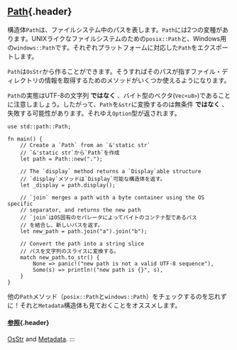 ## [Path](#path){.header}

構造体`Path`は、ファイルシステム中のパスを表します。`Path`には2つの変種があります。UNIXライクなファイルシステムのための`posix::Path`と、Windows用の`windows::Path`です。それぞれプラットフォームに対応した`Path`をエクスポートします。

`Path`は`OsStr`から作ることができます。そうすればそのパスが指すファイル・ディレクトリの情報を取得するためのメソッドがいくつか使えるようになります。

`Path`の実態はUTF-8の文字列 **ではなく**
、バイト型のベクタ(`Vec<u8>`)であることに注意しましょう。したがって、`Path`を`&str`に変換するのは無条件
**ではなく**
、失敗する可能性があります。それゆえ`Option`型が返されます。

    use std::path::Path;

    fn main() {
        // Create a `Path` from an `&'static str`
        // `&'static str`から`Path`を作成
        let path = Path::new(".");

        // The `display` method returns a `Display`able structure
        // `display`メソッドは`Display`可能な構造体を返す。
        let _display = path.display();

        // `join` merges a path with a byte container using the OS specific
        // separator, and returns the new path
        // `join`はOS固有のセパレータによってバイトのコンテナ型であるパス
        // を結合し、新しいパスを返す。
        let new_path = path.join("a").join("b");

        // Convert the path into a string slice
        // パスを文字列のスライスに変換する。
        match new_path.to_str() {
            None => panic!("new path is not a valid UTF-8 sequence"),
            Some(s) => println!("new path is {}", s),
        }
    }

他の`Path`メソッド（`posix::Path`と`windows::Path`）をチェックするのを忘れずに！それと`Metadata`構造体も見ておくことをオススメします。

#### [参照](#参照){.header}

[OsStr](https://doc.rust-lang.org/std/ffi/struct.OsStr.html) and
[Metadata](https://doc.rust-lang.org/std/fs/struct.Metadata.html).
:::

